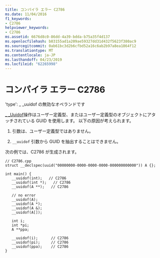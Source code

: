 ```yaml
---
title: コンパイラ エラー C2786
ms.date: 11/04/2016
f1_keywords:
- C2786
helpviewer_keywords:
- C2786
ms.assetid: 6676d8c0-86dd-4a39-bdda-b75a35f4d137
ms.openlocfilehash: b03155ad1a209ae59327dd31d432f5623f380ac9
ms.sourcegitcommit: 0ab61bc3d2b6cfbd52a16c6ab2b97a8ea1864f12
ms.translationtype: MT
ms.contentlocale: ja-JP
ms.lasthandoff: 04/23/2019
ms.locfileid: "62265998"
---
```

# <a name="compiler-error-c2786"></a>コンパイラ エラー C2786

'type': _ _uuidof の無効なオペランドです

[_ _Uuidof](../../cpp/uuidof-operator.md)操作はユーザー定義型、またはユーザー定義型のオブジェクトにアタッチされている GUID を使用します。  以下の原因が考えられます。

1. 引数は、ユーザー定義型ではありません。

1. `__uuidof` 引数から GUID を抽出することはできません。

次の例では、C2786 が生成されます。

```
// C2786.cpp
struct __declspec(uuid("00000000-0000-0000-0000-000000000000")) A {};

int main() {
   __uuidof(int);   // C2786
   __uuidof(int *);   // C2786
   __uuidof(A **);   // C2786

   // no error
   __uuidof(A);
   __uuidof(A *);
   __uuidof(A &);
   __uuidof(A[]);

   int i;
   int *pi;
   A **ppa;

   __uuidof(i);      // C2786
   __uuidof(pi);     // C2786
   __uuidof(ppa);    // C2786
}
```